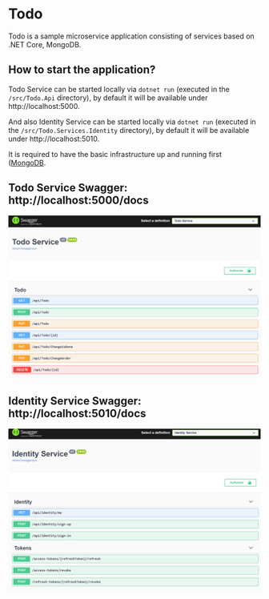 # Todo

Todo is a sample microservice application consisting of services based on .NET Core, MongoDB.


**How to start the application?**
----------------

Todo Service can be started locally via `dotnet run` (executed in the `/src/Todo.Api` directory), by default it will be available under http://localhost:5000.

And also Identity Service can be started locally via `dotnet run` (executed in the `/src/Todo.Services.Identity` directory), by default it will be available under http://localhost:5010.

It is required to have the basic infrastructure up and running first ([MongoDB](https://www.mongodb.com). 


**Todo Service Swagger: http://localhost:5000/docs**
----------------
![Sardor-Karimboyev](https://github.com/Sardor-Karimboyev/Todo/blob/master/assets/todoService.png)


**Identity Service Swagger: http://localhost:5010/docs**
----------------
![Sardor-Karimboyev](https://github.com/Sardor-Karimboyev/Todo/blob/master/assets/identityService.png)